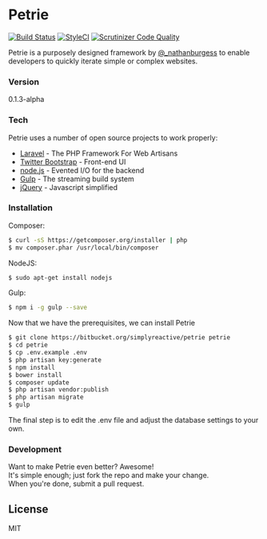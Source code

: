 Petrie
======

[![Build Status](https://travis-ci.org/SimplyReactive/petrie.svg?branch=master)](https://travis-ci.org/SimplyReactive/petrie)
[![StyleCI](https://styleci.io/repos/36135933/shield)](https://styleci.io/repos/36135933)
[![Scrutinizer Code Quality](https://scrutinizer-ci.com/g/SimplyReactive/petrie/badges/quality-score.png?b=master)](https://scrutinizer-ci.com/g/SimplyReactive/petrie/?branch=master)

Petrie is a purposely designed framework by [@_nathanburgess] to enable developers to quickly iterate simple or complex websites.

### Version
0.1.3-alpha

### Tech

Petrie uses a number of open source projects to work properly:

* [Laravel] - The PHP Framework For Web Artisans
* [Twitter Bootstrap] - Front-end UI
* [node.js] - Evented I/O for the backend
* [Gulp] - The streaming build system
* [jQuery] - Javascript simplified

### Installation
Composer:
```sh
$ curl -sS https://getcomposer.org/installer | php
$ mv composer.phar /usr/local/bin/composer
```
NodeJS:
```sh
$ sudo apt-get install nodejs
```
Gulp:
```sh
$ npm i -g gulp --save
```

Now that we have the prerequisites, we can install Petrie
```sh
$ git clone https://bitbucket.org/simplyreactive/petrie petrie
$ cd petrie
$ cp .env.example .env
$ php artisan key:generate
$ npm install
$ bower install
$ composer update
$ php artisan vendor:publish
$ php artisan migrate
$ gulp
```
The final step is to edit the .env file and adjust the database settings to your own.

### Development

Want to make Petrie even better? Awesome!  
It's simple enough; just fork the repo and make your change.  
When you're done, submit a pull request.

License
----
MIT



[Laravel]:http://laravel.com/docs/5.0
[Twitter Bootstrap]:http://twitter.github.com/bootstrap/
[node.js]:http://nodejs.org
[jQuery]:http://jquery.com
[Gulp]:http://gulpjs.com
[@_nathanburgess]:https://twitter.com/_nathanburgess